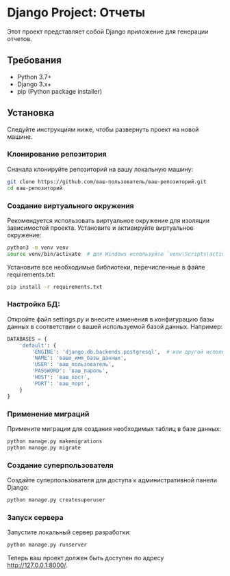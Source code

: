 # Django Project: Отчеты

Этот проект представляет собой Django приложение для генерации отчетов.

## Требования

- Python 3.7+
- Django 3.x+
- pip (Python package installer)

## Установка

Следуйте инструкциям ниже, чтобы развернуть проект на новой машине.

### Клонирование репозитория

Сначала клонируйте репозиторий на вашу локальную машину:

```bash
git clone https://github.com/ваш-пользователь/ваш-репозиторий.git
cd ваш-репозиторий
```
### Создание виртуального окружения
Рекомендуется использовать виртуальное окружение для изоляции зависимостей проекта. Установите и активируйте виртуальное окружение:
```bash
python3 -m venv venv
source venv/bin/activate  # для Windows используйте `venv\Scripts\activate`
```
Установите все необходимые библиотеки, перечисленные в файле requirements.txt:
```bash
pip install -r requirements.txt
```

### Настройка БД:
Откройте файл settings.py и внесите изменения в конфигурацию базы данных в соответствии с вашей используемой базой данных. Например:
```python
DATABASES = {
    'default': {
        'ENGINE': 'django.db.backends.postgresql',  # или другой используемый вами движок
        'NAME': 'ваше_имя_базы_данных',
        'USER': 'ваш_пользователь',
        'PASSWORD': 'ваш_пароль',
        'HOST': 'ваш_хост',
        'PORT': 'ваш_порт',
    }
}
```

### Применение миграций
Примените миграции для создания необходимых таблиц в базе данных:
```bash
python manage.py makemigrations
python manage.py migrate
```

### Создание суперпользователя
Создайте суперпользователя для доступа к административной панели Django:
```bash
python manage.py createsuperuser
```
### Запуск сервера
Запустите локальный сервер разработки:
```bash
python manage.py runserver
```
Теперь ваш проект должен быть доступен по адресу http://127.0.0.1:8000/.
